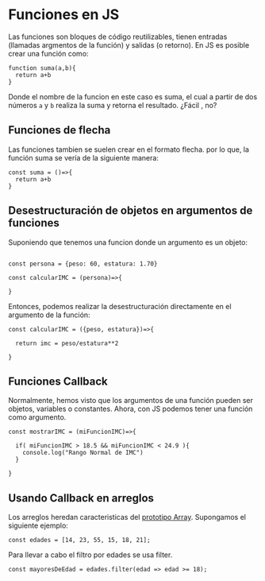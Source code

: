 # Funciones en JS

Las funciones son bloques de código reutilizables, tienen entradas (llamadas argmentos de la función) y salidas (o retorno). En JS es posible crear una función como:

```
function suma(a,b){
  return a+b
}
```

Donde el nombre de la funcion en este caso es suma, el cual a partir de dos números `a` y `b` realiza la suma y retorna el resultado. ¿Fácil , no?

## Funciones de flecha

Las funciones tambien se suelen crear en el formato flecha. por lo que, la función suma se vería de la siguiente manera:

```
const suma = ()=>{
  return a+b
}
```

## Desestructuración de objetos en argumentos de funciones

Suponiendo que tenemos una funcion donde un argumento es un objeto:

```

const persona = {peso: 60, estatura: 1.70}

const calcularIMC = (persona)=>{

}
```

Entonces, podemos realizar la desestructuración directamente en el argumento de la función:

```
const calcularIMC = ({peso, estatura})=>{

  return imc = peso/estatura**2

}
```

## Funciones Callback

Normalmente, hemos visto que los argumentos de una función pueden ser objetos, variables o constantes. Ahora, con JS podemos tener una función como argumento.

```
const mostrarIMC = (miFuncionIMC)=>{

  if( miFuncionIMC > 18.5 && miFuncionIMC < 24.9 ){
    console.log("Rango Normal de IMC")
  }

}
```

## Usando Callback en arreglos

Los arreglos heredan caracteristicas del [prototipo Array](https://developer.mozilla.org/es/docs/Web/JavaScript/Reference/Global_Objects/Array). Supongamos el siguiente ejemplo:

```
const edades = [14, 23, 55, 15, 18, 21];
```

Para llevar a cabo el filtro por edades se usa filter.

```
const mayoresDeEdad = edades.filter(edad => edad >= 18);
```
